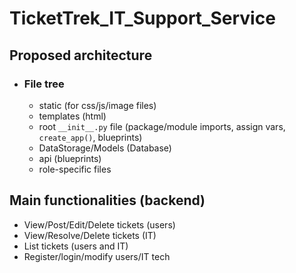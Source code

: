 # TicketTrek_IT_Support_Service

## Proposed architecture

- ### File tree

  - static (for css/js/image files)
  - templates (html)
  - root `__init__.py` file (package/module imports, assign vars, `create_app()`, blueprints)
  - DataStorage/Models (Database)
  - api (blueprints)
  - role-specific files

## Main functionalities (backend)

- View/Post/Edit/Delete tickets (users)
- View/Resolve/Delete tickets (IT)
- List tickets (users and IT)
- Register/login/modify users/IT tech
